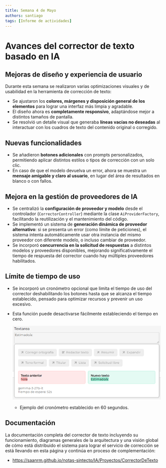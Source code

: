 ```yaml
---
title: Semana 4 de Mayo
authors: santiago
tags: [Informe de actividades]
---
```


# Avances del corrector de texto basado en IA

## Mejoras de diseño y experiencia de usuario

Durante esta semana se realizaron varias optimizaciones visuales y de usabilidad en la herramienta de corrección de texto:

* Se ajustaron los **colores, márgenes y disposición general de los elementos** para lograr una interfaz más limpia y agradable.
* El diseño ahora es **completamente responsivo**, adaptándose mejor a distintos tamaños de pantalla.
* Se resolvió un detalle visual que generaba **líneas vacías no deseadas** al interactuar con los cuadros de texto del contenido original o corregido.

## Nuevas funcionalidades

* Se añadieron **botones adicionales** con prompts personalizados, permitiendo aplicar distintos estilos o tipos de corrección con un solo clic.
* En caso de que el modelo devuelva un error, ahora se muestra un **mensaje amigable y claro al usuario**, en lugar del área de resultados en blanco o con fallos.

## Mejora en la gestión de proveedores de IA

* Se centralizó la **configuración de proveedor y modelo** desde el controlador (`CorrectorController`) mediante la clase `AiProviderFactory`, facilitando la reutilización y el mantenimiento del código.
* Se implementó un sistema de **generación dinámica de proveedor alternativo**: si se presenta un error (como límite de peticiones), el sistema intenta automáticamente usar otra instancia del mismo proveedor con diferente modelo, o incluso cambiar de proveedor.
* Se incorporó **concurrencia en la solicitud de respuestas** a distintos modelos y proveedores disponibles, mejorando significativamente el tiempo de respuesta del corrector cuando hay múltiples proveedores habilitados.

## Límite de tiempo de uso

- Se incorporó un cronómetro opcional que limita el tiempo de uso del corrector deshabilitando los botones hasta que se alcanza el tiempo establecido, pensado para optimizar recursos y prevenir un uso excesivo. 

- Esta función puede desactivarse fácilmente estableciendo el tiempo en cero.

    ![Alt text](image-4.png)
    - Ejemplo del cronómetro establecido en 60 segundos.

## Documentación

La documentación completa del corrector de texto incluyendo su funcionamiento, diagramas generales de la arquitectura y una visión global de cómo está distribuido el sistema para lograr el servicio de corrección se está llevando en esta página y continúa en proceso de complementación:

- https://saanrm.github.io/notas-sintecto/IA/Proyectos/CorrectorDeTexto